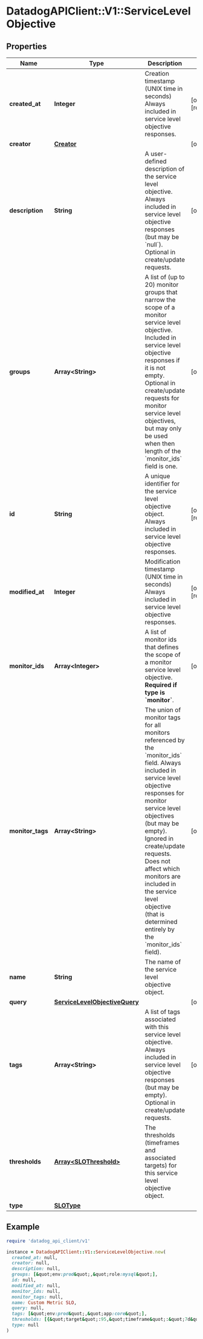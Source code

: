 # DatadogAPIClient::V1::ServiceLevelObjective

## Properties

| Name | Type | Description | Notes |
| ---- | ---- | ----------- | ----- |
| **created_at** | **Integer** | Creation timestamp (UNIX time in seconds)  Always included in service level objective responses. | [optional][readonly] |
| **creator** | [**Creator**](Creator.md) |  | [optional] |
| **description** | **String** | A user-defined description of the service level objective.  Always included in service level objective responses (but may be &#x60;null&#x60;). Optional in create/update requests. | [optional] |
| **groups** | **Array&lt;String&gt;** | A list of (up to 20) monitor groups that narrow the scope of a monitor service level objective.  Included in service level objective responses if it is not empty. Optional in create/update requests for monitor service level objectives, but may only be used when then length of the &#x60;monitor_ids&#x60; field is one. | [optional] |
| **id** | **String** | A unique identifier for the service level objective object.  Always included in service level objective responses. | [optional][readonly] |
| **modified_at** | **Integer** | Modification timestamp (UNIX time in seconds)  Always included in service level objective responses. | [optional][readonly] |
| **monitor_ids** | **Array&lt;Integer&gt;** | A list of monitor ids that defines the scope of a monitor service level objective. **Required if type is &#x60;monitor&#x60;**. | [optional] |
| **monitor_tags** | **Array&lt;String&gt;** | The union of monitor tags for all monitors referenced by the &#x60;monitor_ids&#x60; field. Always included in service level objective responses for monitor service level objectives (but may be empty). Ignored in create/update requests. Does not affect which monitors are included in the service level objective (that is determined entirely by the &#x60;monitor_ids&#x60; field). | [optional] |
| **name** | **String** | The name of the service level objective object. |  |
| **query** | [**ServiceLevelObjectiveQuery**](ServiceLevelObjectiveQuery.md) |  | [optional] |
| **tags** | **Array&lt;String&gt;** | A list of tags associated with this service level objective. Always included in service level objective responses (but may be empty). Optional in create/update requests. | [optional] |
| **thresholds** | [**Array&lt;SLOThreshold&gt;**](SLOThreshold.md) | The thresholds (timeframes and associated targets) for this service level objective object. |  |
| **type** | [**SLOType**](SLOType.md) |  |  |

## Example

```ruby
require 'datadog_api_client/v1'

instance = DatadogAPIClient::V1::ServiceLevelObjective.new(
  created_at: null,
  creator: null,
  description: null,
  groups: [&quot;env:prod&quot;,&quot;role:mysql&quot;],
  id: null,
  modified_at: null,
  monitor_ids: null,
  monitor_tags: null,
  name: Custom Metric SLO,
  query: null,
  tags: [&quot;env:prod&quot;,&quot;app:core&quot;],
  thresholds: [{&quot;target&quot;:95,&quot;timeframe&quot;:&quot;7d&quot;},{&quot;target&quot;:95,&quot;timeframe&quot;:&quot;30d&quot;,&quot;warning&quot;:97}],
  type: null
)
```

